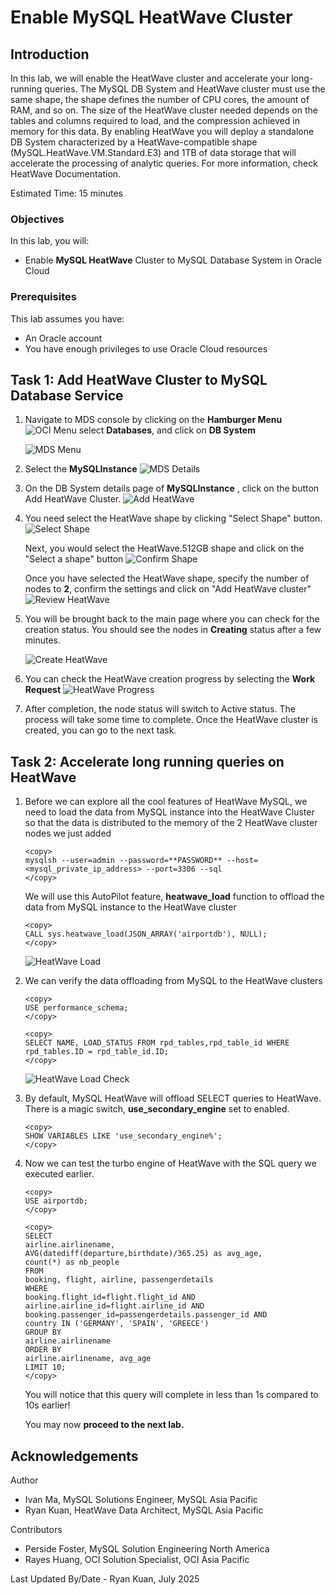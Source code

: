 # Enable MySQL HeatWave Cluster

## Introduction

In this lab, we will enable the HeatWave cluster and accelerate your long-running queries. The MySQL DB System and HeatWave cluster must use the same shape, the shape defines the number of CPU cores, the amount of RAM, and so on. The size of the HeatWave cluster needed depends on the tables and columns required to load, and the compression achieved in memory for this data. By enabling HeatWave you will deploy a standalone DB System characterized by a HeatWave-compatible shape (MySQL.HeatWave.VM.Standard.E3) and 1TB of data storage that will accelerate the processing of analytic queries. For more information, check HeatWave Documentation.

Estimated Time: 15 minutes

### Objectives

In this lab, you will:

* Enable **MySQL HeatWave** Cluster to MySQL Database System in Oracle Cloud

### Prerequisites

This lab assumes you have:

* An Oracle account
* You have enough privileges to use Oracle Cloud resources

## Task 1: Add HeatWave Cluster to MySQL Database Service

1. Navigate to MDS console by clicking on the **Hamburger Menu** ![OCI Menu](images/hamburger.png) select **Databases**, and click on **DB System**

    ![MDS Menu](images/mds-menu.png)

2. Select the **MySQLInstance**
    ![MDS Details](images/mds-details.png)

3. On the DB System details page of **MySQLInstance** , click on the button Add HeatWave Cluster.
    ![Add HeatWave](images/heatwave-add.png)

4. You need select the HeatWave shape by clicking "Select Shape" button. 
    ![Select Shape](images/heatwave-select-shape.png)

   Next, you would select the HeatWave.512GB shape and click on the "Select a shape" button
    ![Confirm Shape](images/heatwave-shape-confirm.png)

   Once you have selected the HeatWave shape, specify the number of nodes to **2**, confirm the settings and click on "Add HeatWave cluster"
    ![Review HeatWave](images/heatwave-review.png)

5. You will be brought back to the main page where you can check for the creation status. You should see the nodes in **Creating** status after a few minutes.

    ![Create HeatWave](images/heatwave-create.png)

6. You can check the HeatWave creation progress by selecting the **Work Request**
    ![HeatWave Progress](images/heatwave-progress.png)

7. After completion, the node status will switch to Active status. The process will take some time to complete. Once the HeatWave cluster is created, you can go to the next task.

## Task 2: Accelerate long running queries on HeatWave

1. Before we can explore all the cool features of HeatWave MySQL, we need to load the data from MySQL instance into the HeatWave Cluster so that the data is distributed to the memory of the 2 HeatWave cluster nodes we just added

    ```text
    <copy>
    mysqlsh --user=admin --password=**PASSWORD** --host=<mysql_private_ip_address> --port=3306 --sql
    </copy>
    ```

    We will use this AutoPilot feature, **heatwave_load** function to offload the data from MySQL instance to the HeatWave cluster

    ```text
    <copy>
    CALL sys.heatwave_load(JSON_ARRAY('airportdb'), NULL);
    </copy>
    ```

    ![HeatWave Load](images/heatwave-load.png)

2. We can verify the data offloading from MySQL to the HeatWave clusters

    ```text
    <copy>
    USE performance_schema;
    </copy>
    ```

    ```text
    <copy>
    SELECT NAME, LOAD_STATUS FROM rpd_tables,rpd_table_id WHERE rpd_tables.ID = rpd_table_id.ID;
    </copy>
    ```

    ![HeatWave Load Check](images/heatwave-load-check.png)

3. By default, MySQL HeatWave will offload SELECT queries to HeatWave. There is a magic switch, **use&#95;secondary&#95;engine** set to enabled.

    ```text
    <copy>
    SHOW VARIABLES LIKE 'use_secondary_engine%';
    </copy>
    ```

4. Now we can test the turbo engine of HeatWave with the SQL query we executed earlier.

    ```text
    <copy>
    USE airportdb;
    </copy>
    ```

    ```text
    <copy>
    SELECT
    airline.airlinename,
    AVG(datediff(departure,birthdate)/365.25) as avg_age,
    count(*) as nb_people
    FROM
    booking, flight, airline, passengerdetails
    WHERE
    booking.flight_id=flight.flight_id AND
    airline.airline_id=flight.airline_id AND
    booking.passenger_id=passengerdetails.passenger_id AND
    country IN ('GERMANY', 'SPAIN', 'GREECE')
    GROUP BY
    airline.airlinename
    ORDER BY
    airline.airlinename, avg_age
    LIMIT 10;
    </copy>
    ```

    You will notice that this query will complete in less than 1s compared to 10s earlier!

    You may now **proceed to the next lab.**

## Acknowledgements

Author

* Ivan Ma, MySQL Solutions Engineer, MySQL Asia Pacific
* Ryan Kuan, HeatWave Data Architect, MySQL Asia Pacific

Contributors

* Perside Foster, MySQL Solution Engineering North America
* Rayes Huang, OCI Solution Specialist, OCI Asia Pacific

Last Updated By/Date - Ryan Kuan, July 2025
